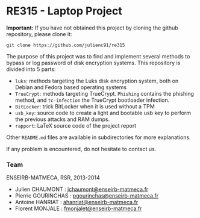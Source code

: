 RE315 - Laptop Project
======================

**Important:** If you have not obtained this project by cloning the github
repository, please clone it:

    git clone https://github.com/julienc91/re315


The purpose of this project was to find and implement several methods to
bypass or log password of disk encryption systems. This repository is divided
into 5 parts:

- `luks`: methods targeting the Luks disk encryption system, both on
  Debian and Fedora based operating systems
- `TrueCrypt`: methods targeting TrueCrypt. `Phishing` contains the phishing
method, and `tc-infection` the TrueCrypt bootloader infection.
- `BitLocker`: trick BitLocker when it is used without a TPM
- `usb_key`: source code to create a light and bootable usb key to perform
  the previous attacks and RAM dumps.
- `rapport`: LaTeX source code of the project report

Other `README.md` files are available in subdirectories for more explanations.

If any problem is encountered, do not hesitate to contact us.

### Team

ENSEIRB-MATMECA, RSR, 2013-2014

- Julien CHAUMONT       : jchaumont@enseirb-matmeca.fr
- Pierric GOURINCHAS    : pgourinchas@enseirb-matmeca.fr
- Antoine HANRIAT       : ahanriat@enseirb-matmeca.fr
- Florent MONJALE       : fmonjalet@enseirb-matmeca.fr

